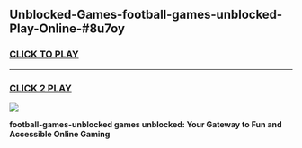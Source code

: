 
## Unblocked-Games-football-games-unblocked-Play-Online-#8u7oy
<h3>
<a href="https://premium.freeplayer.one?title=football-games-unblocked&ref=27F">CLICK TO PLAY</a></h3>
<hr>

<h3>
<a href="https://premium.freeplayer.one?title=football-games-unblocked&ref=27F">CLICK 2 PLAY</a>
  
</h3>

<a href="https://premium.freeplayer.one?title=football-games-unblocked&ref=27F"><img src="https://clearcache.store/games.png"></a>


**football-games-unblocked games unblocked: Your Gateway to Fun and Accessible Online Gaming**
